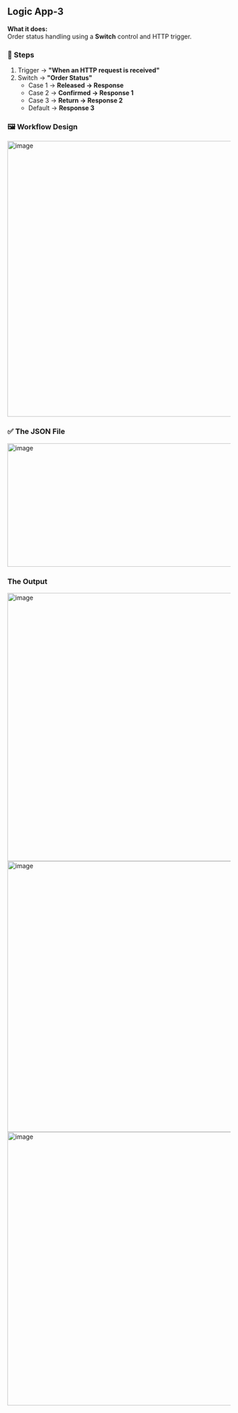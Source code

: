 ## Logic App-3

**What it does:**  
Order status handling using a **Switch** control and HTTP trigger.

### 🔹 Steps

1. Trigger → **"When an HTTP request is received"**
2. Switch → **"Order Status"**
   - Case 1 → **Released → Response**
   - Case 2 → **Confirmed → Response 1**
   - Case 3 → **Return → Response 2**
   - Default → **Response 3**

### 🖼 Workflow Design

<img width="1387" height="621" alt="image" src="https://github.com/user-attachments/assets/5ca6ad70-98c3-4078-a402-38e2d2d94529" />

### ✅ The JSON File

<img width="913" height="278" alt="image" src="https://github.com/user-attachments/assets/afa724d6-6f5d-4774-912b-cb3f236de82b" />

### The Output

<img width="1374" height="604" alt="image" src="https://github.com/user-attachments/assets/61de0513-dd6d-4c97-bfcc-0134e4b2687e" />
<img width="1384" height="610" alt="image" src="https://github.com/user-attachments/assets/1ded5429-fd38-4341-ab59-a2b366790d5d" />
<img width="1371" height="616" alt="image" src="https://github.com/user-attachments/assets/633dea93-ecce-4422-bb58-7b923c370908" />

